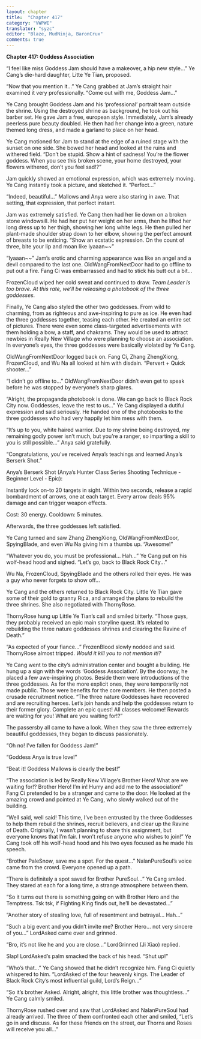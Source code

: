 ```yaml
---
layout: chapter
title:  "Chapter 417"
category: "VWPWE"
translator: "syzc"
editor: "Blaze, MudNinja, BaronCrux"
comments: true
---
```


**Chapter 417: Goddess Association**

“I feel like miss Goddess Jam should have a makeover, a hip new style...” Ye Cang’s die-hard daughter, Litte Ye Tian, proposed.

“Now that you mention it...” Ye Cang grabbed at Jam’s straight hair examined it very professionally. “Come out with me, Goddess Jam...”

Ye Cang brought Goddess Jam and his ‘professional’ portrait team outside the shrine. Using the destroyed shrine as background, he took out his barber set. He gave Jam a free, european style. Immediately, Jam’s already peerless pure beauty doubled. He then had her change into a green, nature themed long dress, and made a garland to place on her head.

Ye Cang motioned for Jam to stand at the edge of a ruined stage with the sunset on one side. She bowed her head and looked at the ruins and withered field. “Don’t be stupid. Show a hint of sadness! You’re the flower goddess. When you see this broken scene, your home destroyed, your flowers withered, don’t you feel sad!?”

Jam quickly showed an emotional expression, which was extremely moving. Ye Cang instantly took a picture, and sketched it. “Perfect...”

“Indeed, beautiful...” Mallows and Anya were also staring in awe. That setting, that expression, that perfect instant.

Jam was extremely satisfied. Ye Cang then had her lie down on a broken stone windowsill. He had her put her weight on her arms, then he lifted her long dress up to her thigh, showing her long white legs. He then pulled her plant-made shoulder strap down to her elbow, showing the perfect amount of breasts to be enticing. “Show an ecstatic expression. On the count of three, bite your lip and moan like iyaaan~~” 

“Iyaaan~~” Jam’s erotic and charming appearance was like an angel and a devil compared to the last one. OldWangFromNextDoor had to go offline to put out a fire. Fang Ci was embarrassed and had to stick his butt out a bit...

FrozenCloud wiped her cold sweat and continued to draw. *Team Leader is too brave. At this rate, we’ll be releasing a photobook of the three goddesses.*

Finally, Ye Cang also styled the other two goddesses. From wild to charming, from as righteous and awe-inspiring to pure as ice. He even had the three goddesses together, teasing each other. He created an entire set of pictures. There were even some class-targeted advertisements with them holding a bow, a staff, and chakrams. They would be used to attract newbies in Really New Village who were planning to choose an association. In everyone’s eyes, the three goddesses were basically violated by Ye Cang.

OldWangFromNextDoor logged back on. Fang Ci, Zhang ZhengXiong, FrozenCloud, and Wu Na all looked at him with disdain. “Pervert + Quick shooter...”

“I didn’t go offline to...” OldWangFromNextDoor didn’t even get to speak before he was stopped by everyone’s sharp glares.

“Alright, the propaganda photobook is done. We can go back to Black Rock City now. Goddesses, leave the rest to us...” Ye Cang displayed a dutiful expression and said seriously. He handed one of the photobooks to the three goddesses who had very happily let him mess with them. 

“It’s up to you, white haired warrior. Due to my shrine being destroyed, my remaining godly power isn’t much, but you’re a ranger, so imparting a skill to you is still possible...” Anya said gratefully.

“Congratulations, you’ve received Anya’s teachings and learned Anya’s Berserk Shot.” 

Anya’s Berserk Shot (Anya’s Hunter Class Series Shooting Technique - Beginner Level - Epic):

Instantly lock on-to 20 targets in sight. Within two seconds, release a rapid bombardment of arrows, one at each target. Every arrow deals 95% damage and can trigger weapon effects. 

Cost: 30 energy. Cooldown: 5 minutes.

Afterwards, the three goddesses left satisfied.

Ye Cang turned and saw Zhang ZhengXiong, OldWangFromNextDoor, SpyingBlade, and even Wu Na giving him a thumbs up. “Awesome!”

“Whatever you do, you must be professional… Hah...” Ye Cang put on his wolf-head hood and sighed. “Let’s go, back to Black Rock City...”

Wu Na, FrozenCloud, SpyingBlade and the others rolled their eyes. He was a guy who never forgets to show off...

Ye Cang and the others returned to Black Rock City. Little Ye Tian gave some of their gold to granny Rica, and arranged the plans to rebuild the three shrines. She also negotiated with ThornyRose.

ThornyRose hung up Little Ye Tian’s call and smiled bitterly. “Those guys, they probably received an epic main storyline quest. It’s related to rebuilding the three nature goddesses shrines and clearing the Ravine of Death.”

“As expected of your fiance...” FrozenBlood slowly nodded and said. ThornyRose almost tripped. *Would it kill you to not mention it!?*

Ye Cang went to the city’s administration center and bought a building. He hung up a sign with the words ‘Goddess Association’. By the doorway, he placed a few awe-inspiring photos. Beside them were introductions of the three goddesses. As for the more explicit ones, they were temporarily not made public. Those were benefits for the core members. He then posted a crusade recruitment notice. “The three nature Goddesses have recovered and are recruiting heroes. Let’s join hands and help the goddesses return to their former glory. Complete an epic quest! All classes welcome! Rewards are waiting for you! What are you waiting for!?”

The passersby all came to have a look. When they saw the three extremely beautiful goddesses, they began to discuss passionately.

“Oh no! I’ve fallen for Goddess Jam!”

“Goddess Anya is true love!”

“Beat it! Goddess Mallows is clearly the best!”

“The association is led by Really New Village’s Brother Hero! What are we waiting for!? Brother Hero! I’m in! Hurry and add me to the association!” Fang Ci pretended to be a stranger and came to the door. He looked at the amazing crowd and pointed at Ye Cang, who slowly walked out of the building.

“Well said, well said! This time, I’ve been entrusted by the three Goddesses to help them rebuild the shrines, recruit believers, and clear up the Ravine of Death. Originally, I wasn’t planning to share this assignment, but everyone knows that I’m fair. I won’t refuse anyone who wishes to join!” Ye Cang took off his wolf-head hood and his two eyes focused as he made his speech.

“Brother PaleSnow, save me a spot. For the quest...” NalanPureSoul’s voice came from the crowd. Everyone opened up a path. 

“There is definitely a spot saved for Brother PureSoul...” Ye Cang smiled. They stared at each for a long time, a strange atmosphere between them.

“So it turns out there is something going on with Brother Hero and the Temptress. Tsk tsk, if Fighting King finds out, he’ll be devastated...”

“Another story of stealing love, full of resentment and betrayal... Hah...”

“Such a big event and you didn’t invite me? Brother Hero… not very sincere of you...” LordAsked came over and grinned.

“Bro, it’s not like he and you are close...” LordGrinned (Ji Xiao) replied.

Slap! LordAsked’s palm smacked the back of his head. “Shut up!”

“Who’s that...” Ye Cang showed that he didn’t recognize him. Fang Ci quietly whispered to him. “LordAsked of the four heavenly kings. The Leader of Black Rock City’s most influential guild, Lord’s Reign...”

“So it’s brother Asked. Alright, alright, this little brother was thoughtless...” Ye Cang calmly smiled.

ThornyRose rushed over and saw that LordAsked and NalanPureSoul had already arrived. The three of them confronted each other and smiled, “Let’s go in and discuss. As for these friends on the street, our Thorns and Roses will receive you all...”
